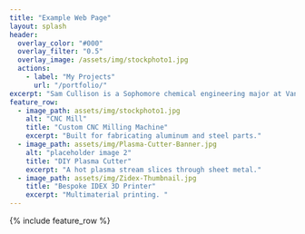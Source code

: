 ```yaml
---
title: "Example Web Page"
layout: splash
header:
  overlay_color: "#000"
  overlay_filter: "0.5"
  overlay_image: /assets/img/stockphoto1.jpg
  actions:
    - label: "My Projects"
      url: "/portfolio/"
excerpt: "Sam Cullison is a Sophomore chemical engineering major at Vanderbilt University. He is passionate about drug mechanism of action and the biotechnology industry"
feature_row:
  - image_path: assets/img/stockphoto1.jpg
    alt: "CNC Mill"
    title: "Custom CNC Milling Machine"
    excerpt: "Built for fabricating aluminum and steel parts."
  - image_path: assets/img/Plasma-Cutter-Banner.jpg
    alt: "placeholder image 2"
    title: "DIY Plasma Cutter"
    excerpt: "A hot plasma stream slices through sheet metal."
  - image_path: assets/img/Zidex-Thumbnail.jpg
    title: "Bespoke IDEX 3D Printer"
    excerpt: "Multimaterial printing. "
---
```


{% include feature_row %}

